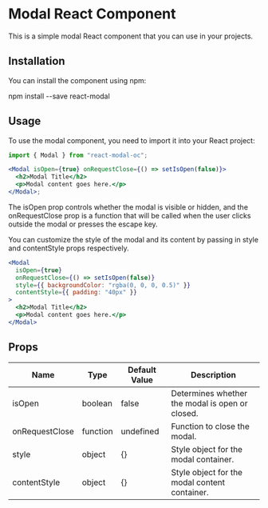 # Modal React Component

This is a simple modal React component that you can use in your projects.

## Installation

You can install the component using npm:

npm install --save react-modal

## Usage

To use the modal component, you need to import it into your React project:

```jsx
import { Modal } from "react-modal-oc";

<Modal isOpen={true} onRequestClose={() => setIsOpen(false)}>
  <h2>Modal Title</h2>
  <p>Modal content goes here.</p>
</Modal>;
```

The isOpen prop controls whether the modal is visible or hidden, and the onRequestClose prop is a function that will be called when the user clicks outside the modal or presses the escape key.

You can customize the style of the modal and its content by passing in style and contentStyle props respectively.

```jsx
<Modal
  isOpen={true}
  onRequestClose={() => setIsOpen(false)}
  style={{ backgroundColor: "rgba(0, 0, 0, 0.5)" }}
  contentStyle={{ padding: "40px" }}
>
  <h2>Modal Title</h2>
  <p>Modal content goes here.</p>
</Modal>
```

## Props

| Name           | Type     | Default Value | Description                                     |
| -------------- | -------- | ------------- | ----------------------------------------------- |
| isOpen         | boolean  | false         | Determines whether the modal is open or closed. |
| onRequestClose | function | undefined     | Function to close the modal.                    |
| style          | object   | {}            | Style object for the modal container.           |
| contentStyle   | object   | {}            | Style object for the modal content container.   |
